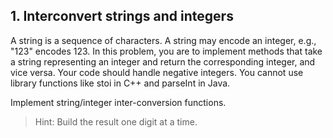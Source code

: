 ## 1. Interconvert strings and integers

A string is a sequence of characters. A string may encode an integer, e.g., "123" encodes 123. In this problem, you are to implement methods that take a string representing an integer and return the corresponding integer, and vice versa. Your code should handle negative integers. You cannot use library functions like stoi in C++ and parseInt in Java.

Implement string/integer inter-conversion functions.

>Hint: Build the result one digit at a time.